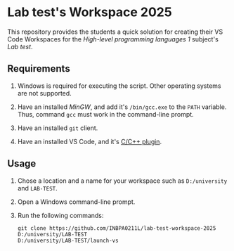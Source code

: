 # Lab test's Workspace 2025

This repository provides the students a quick solution for creating their VS Code Workspaces for the *High-level programming languages 1* subject's *Lab test*.

## Requirements

1. Windows is required for executing the script. Other operating systems are not supported.

1. Have an installed *MinGW*, and add it's `/bin/gcc.exe` to the `PATH` variable. Thus, command `gcc` must work in the command-line prompt.

1. Have an installed `git` client.

1. Have an installed VS Code, and it's [C/C++ plugin](https://marketplace.visualstudio.com/items?itemName=ms-vscode.cpptools).

## Usage

1. Chose a location and a name for your workspace such as `D:/university` and `LAB-TEST`.

1. Open a Windows command-line prompt.

1. Run the following commands:

   ```
   git clone https://github.com/INBPA0211L/lab-test-workspace-2025 D:/university/LAB-TEST
   D:/university/LAB-TEST/launch-vs
   ```
